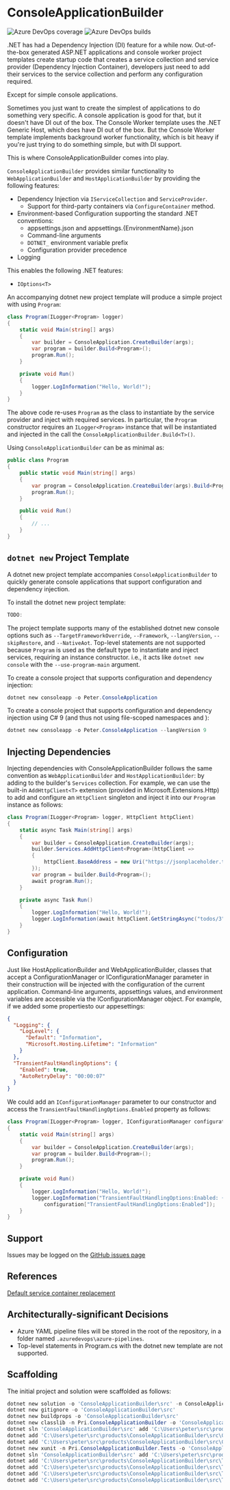 # ConsoleApplicationBuilder

![Azure DevOps coverage](https://img.shields.io/azure-devops/coverage/Pri/ConsoleApplicationBuilder/18)
![Azure DevOps builds](https://img.shields.io/azure-devops/build/Pri/ConsoleApplicationBuilder/18)

.NET has had a Dependency Injection (DI) feature for a while now. Out-of-the-box generated ASP.NET applications and console worker project templates create startup code that creates a service collection and service provider (Dependency Injection Container), developers just need to add their services to the service collection and perform any configuration required.

Except for simple console applications.

Sometimes you just want to create the simplest of applications to do something very specific. A console application is good for that, but it doesn't have DI out of the box. The Console Worker template uses the .NET Generic Host, which does have DI out of the box. But the Console Worker template implements background worker functionality, which is bit heavy if you're just trying to do something simple, but with DI support.

This is where ConsoleApplicationBuilder comes into play.

`ConsoleApplicationBuilder` provides similar functionality to `WebApplicationBuilder` and `HostApplicationBuilder` by providing the following features:
- Dependency Injection via `IServiceCollection` and `ServiceProvider`.
  - Support for third-party containers via `ConfigureContainer` method.
- Environment-based Configuration supporting the standard .NET conventions:
  - appsettings.json and appsettings.{EnvironmentName}.json
  - Command-line arguments
  - `DOTNET_` environment variable prefix
  - Configuration provider precedence
- Logging

This enables the following .NET features:
  - `IOptions<T>`

An accompanying dotnet new project template will produce a simple project with using `Program`:

```csharp
class Program(ILogger<Program> logger)
{
    static void Main(string[] args)
    {
        var builder = ConsoleApplication.CreateBuilder(args);
        var program = builder.Build<Program>();
        program.Run();
    }

    private void Run()
    {
        logger.LogInformation("Hello, World!");
    }
}
```

The above code re-uses `Program` as the class to instantiate by the service provider and inject with required services. In particular, the `Program` constructor requires an `ILogger<Program>` instance that will be instantiated and injected in the call the `ConsoleApplicationBuilder.Build<T>()`.

Using ``ConsoleApplicationBuilder`` can be as minimal as:

```csharp
public class Program
{
    public static void Main(string[] args)
    {
        var program = ConsoleApplication.CreateBuilder(args).Build<Program>();
        program.Run();
    }

    public void Run()
    {
        // ...
    }
}
```

## `dotnet new` Project Template

A dotnet new project template accompanies `ConsoleApplicationBuilder` to quickly generate console applications that support configuration and dependency injection.

To install the dotnet new project template:

```powershell
TODO:
```

The project template supports many of the established dotnet new console options such as `--TargetFrameworkOverride`, `--Framework`, `--langVersion`, `--skipRestore`, and `--NativeAot`. Top-level statements are not supported because `Program` is used as the default type to instantiate and inject services, requiring an instance constructor. i.e., it acts like `dotnet new console` with the `--use-program-main` argument. 

To create a console project that supports configuration and dependency injection:

```powershell
dotnet new consoleapp -o Peter.ConsoleApplication
```

To create a console project that supports configuration and dependency injection using C# 9 (and thus not using file-scoped namespaces and ):

```powershell
dotnet new consoleapp -o Peter.ConsoleApplication --langVersion 9
```

## Injecting Dependencies

Injecting dependencies with ConsoleApplicationBuilder follows the same convention as `WebApplicationBuilder` and `HostApplicationBuilder`: by adding to the builder's `Services` collection. For example, we can use the built-in `AddHttpClient<T>` extension (provided in Microsoft.Extensions.Http) to add and configure an `HttpClient` singleton and inject it into our `Program` instance as follows:

```csharp
class Program(ILogger<Program> logger, HttpClient httpClient)
{
    static async Task Main(string[] args)
    {
        var builder = ConsoleApplication.CreateBuilder(args);
        builder.Services.AddHttpClient<Program>(httpClient =>
        {
            httpClient.BaseAddress = new Uri("https://jsonplaceholder.typicode.com");
        });
        var program = builder.Build<Program>();
        await program.Run();
    }

    private async Task Run()
    {
        logger.LogInformation("Hello, World!");
        logger.LogInformation(await httpClient.GetStringAsync("todos/3"));
    }
}
```

## Configuration

Just like HostApplicationBuilder and WebApplicationBuilder, classes that accept a ConfigurationManager or IConfigurationManager parameter in their construction will be injected with the configuration of the current application. Command-line arguments, appsettings values, and environment variables are accessible via the IConfigurationManager object.  For example, if we added some propertiesto our appesettings:

```json
{
  "Logging": {
    "LogLevel": {
      "Default": "Information",
      "Microsoft.Hosting.Lifetime": "Information"
    }
  },
  "TransientFaultHandlingOptions": {
    "Enabled": true,
    "AutoRetryDelay": "00:00:07"
  }
}
```

We could add an `IConfigurationManager` parameter to our constructor and access the `TransientFaultHandlingOptions.Enabled` property as follows:

```csharp
class Program(ILogger<Program> logger, IConfigurationManager configuration)
{
    static void Main(string[] args)
    {
        var builder = ConsoleApplication.CreateBuilder(args);
        var program = builder.Build<Program>();
        program.Run();
    }

    private void Run()
    {
        logger.LogInformation("Hello, World!");
        logger.LogInformation("TransientFaultHandlingOptions:Enabled: {isEnabled}",
            configuration["TransientFaultHandlingOptions:Enabled"]);
    }
}
```

## Support

Issues may be logged on the [GitHub issues page](https://github.com/peteraritchie/ConsoleApplicationBuilder/issues)
## References

[Default service container replacement](https://learn.microsoft.com/en-us/dotnet/core/extensions/dependency-injection-guidelines#default-service-container-replacement)

## Architecturally-significant Decisions
- Azure YAML pipeline files will be stored in the root of the repository, in a folder named `.azuredevops\azure-pipelines`.
- Top-level statements in Program.cs with the dotnet new template are not supported.

## Scaffolding

The initial project and solution were scaffolded as follows:

```powershell
dotnet new solution -o 'ConsoleApplicationBuilder\src' -n ConsoleApplicationBuilder
dotnet new gitignore -o 'ConsoleApplicationBuilder\src'
dotnet new buildprops -o 'ConsoleApplicationBuilder\src'
dotnet new classlib -n Pri.ConsoleApplicationBuilder -o 'ConsoleApplicationBuilder\src\Pri.ConsoleApplicationBuilder' --framework net8.0 --language 'C#'
dotnet sln 'ConsoleApplicationBuilder\src' add 'C:\Users\peter\src\products\ConsoleApplicationBuilder\src\ConsoleApplicationBuilder'
dotnet add 'C:\Users\peter\src\products\ConsoleApplicationBuilder\src\ConsoleApplicationBuilder' package 'Microsoft.Extensions.Hosting'
dotnet add 'C:\Users\peter\src\products\ConsoleApplicationBuilder\src\ConsoleApplicationBuilder' package 'Microsoft.Extensions.Http'
dotnet new xunit -n Pri.ConsoleApplicationBuilder.Tests -o 'ConsoleApplicationBuilder\src\Pri.ConsoleApplicationBuilder.Tests' --framework net8.0 --language 'C#'
dotnet sln 'ConsoleApplicationBuilder\src' add 'C:\Users\peter\src\products\ConsoleApplicationBuilder\src\Tests'
dotnet add 'C:\Users\peter\src\products\ConsoleApplicationBuilder\src\Tests' package 'Moq'
dotnet add 'C:\Users\peter\src\products\ConsoleApplicationBuilder\src\Tests' reference 'C:\Users\peter\src\products\ConsoleApplicationBuilder\src\ConsoleApplicationBuilder'
dotnet add 'C:\Users\peter\src\products\ConsoleApplicationBuilder\src\Tests' package 'xunit'
dotnet add 'C:\Users\peter\src\products\ConsoleApplicationBuilder\src\Tests' package 'xunit.runner.visualstudio'
```
